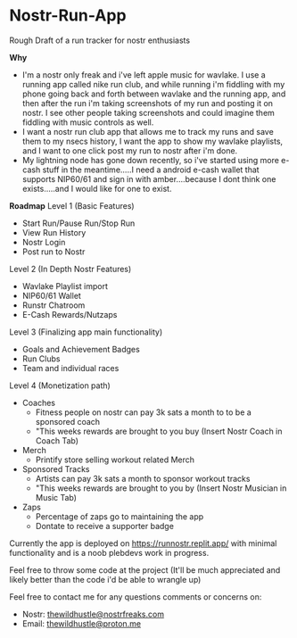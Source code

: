 # Nostr-Run-App
Rough Draft of a run tracker for nostr enthusiasts

**Why**
- I'm a nostr only freak and i've left apple music for wavlake. I use a running app called nike run club, and while running i'm fiddling with my phone going back and forth between wavlake and the running app, and then after the run i'm taking screenshots of my run and posting it on nostr. I see other people taking screenshots and could imagine them fiddling with music controls as well.
- I want a nostr run club app that allows me to track my runs and save them to my nsecs history, I want the app to show my wavlake playlists, and I want to one click post my run to nostr after i'm done.
- My lightning node has gone down recently, so i've started using more e-cash stuff in the meantime.....I need a android e-cash wallet that supports NIP60/61 and sign in with amber....because I dont think one exists.....and I would like for one to exist.

**Roadmap**
Level 1 (Basic Features)
- Start Run/Pause Run/Stop Run 
- View Run History 
- Nostr Login
- Post run to Nostr

Level 2 (In Depth Nostr Features)
- Wavlake Playlist import
- NIP60/61 Wallet
- Runstr Chatroom
- E-Cash Rewards/Nutzaps

Level 3 (Finalizing app main functionality)
- Goals and Achievement Badges
- Run Clubs
- Team and individual races


Level 4 (Monetization path)
- Coaches
  - Fitness people on nostr can pay 3k sats a month to to be a sponsored coach
  - "This weeks rewards are brought to you buy (Insert Nostr Coach in Coach Tab)
- Merch 
  - Printify store selling workout related Merch
- Sponsored Tracks
  - Artists can pay 3k sats a month to sponsor workout tracks
  - "This weeks rewards are brought to you by (Insert Nostr Musician in Music Tab)
- Zaps
  - Percentage of zaps go to maintaining the app
  - Dontate to receive a supporter badge 

Currently the app is deployed on https://runnostr.replit.app/ with minimal functionality and is a noob plebdevs work in progress. 

Feel free to throw some code at the project (It'll be much appreciated and likely better than the code i'd be able to wrangle up)

Feel free to contact me for any questions comments or concerns on:
- Nostr: thewildhustle@nostrfreaks.com
- Email: thewildhustle@proton.me


